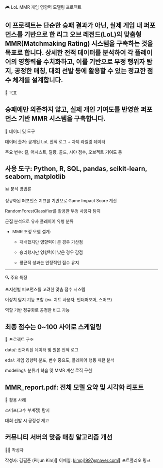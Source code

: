 🎮 LoL MMR 게임 영향력 모델링 프로젝트

이 프로젝트는 단순한 승패 결과가 아닌, 실제 게임 내 퍼포먼스를 기반으로 한 리그 오브 레전드(LoL)의 맞춤형 MMR(Matchmaking Rating) 시스템을 구축하는 것을 목표로 합니다. 상세한 전적 데이터를 분석하여 각 플레이어의 영향력을 수치화하고, 이를 기반으로 부정 행위자 탐지, 공정한 매칭, 대회 선발 등에 활용할 수 있는 정교한 점수 체계를 설계합니다.
---
🎯 목표

승패에만 의존하지 않고, 실제 개인 기여도를 반영한 퍼포먼스 기반 MMR 시스템을 구축합니다.
---
📂 데이터 및 도구

데이터 출처: 공개된 LoL 전적 로그 + 자체 라벨링 데이터

주요 변수: 킬, 어시스트, 딜량, 골드, 시야 점수, 오브젝트 기여도 등

사용 도구: Python, R, SQL, pandas, scikit-learn, seaborn, matplotlib
---
📊 분석 방법론

정규화된 퍼포먼스 지표를 기반으로 Game Impact Score 계산

RandomForestClassifier를 활용한 부정 사용자 탐지

군집 분석으로 유사 플레이어 유형 분류

- MMR 조정 모델 설계:

  - 패배했지만 영향력이 큰 경우 가산점
  
  - 승리했지만 영향력이 낮은 경우 감점

  - 평균적 성과는 안정적인 점수 유지
---
🔍 주요 특징

포지션별 퍼포먼스를 고려한 맞춤 점수 시스템

이상치 탐지 기능 포함 (ex. 치트 사용자, 언더퍼포머, 스머프)

역할 기반 정규화로 공정한 비교 가능

최종 점수는 0~100 사이로 스케일링
---
📁 프로젝트 구조

data/: 전처리된 데이터 및 원본 전적 로그

eda/: 게임 영향력 분포, 변수 중요도, 플레이어 행동 패턴 분석

modeling/: 분류기 학습 및 MMR 계산 로직 구현

MMR_report.pdf: 전체 모델 요약 및 시각화 리포트
---
📌 활용 사례

스머프(고수 부계정) 탐지

대회 선발 시 공정성 제고

커뮤니티 서버의 맞춤 매칭 알고리즘 개선
---
🧑‍💻 작성자

작성자: 김필준 (Piljun Kim)📧 이메일: kimpj1997@naver.com🔗 포트폴리오 링크
